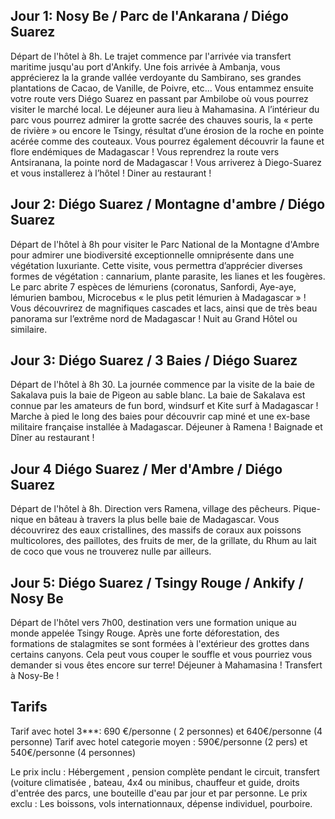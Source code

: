 ## Jour 1: Nosy Be / Parc de l'Ankarana / Diégo Suarez

Départ de l'hôtel à 8h. Le trajet commence par l'arrivée via
transfert maritime jusqu'au port d'Ankify. Une fois arrivée à 
Ambanja, vous apprécierez la  la grande vallée verdoyante du Sambirano, 
ses grandes plantations de Cacao, de Vanille, de Poivre, etc... 
Vous entammez ensuite votre route vers Diégo Suarez en passant par 
Ambilobe où vous pourrez visiter le marché local. Le déjeuner aura lieu
à Mahamasina. A l’intérieur du parc vous pourrez admirer la grotte sacrée 
des chauves souris, la « perte de rivière » ou encore le Tsingy, résultat d’une érosion de la roche en pointe acérée comme des couteaux. Vous pourrez également découvrir la faune et flore endémiques de Madagascar ! Vous reprendrez la route vers Antsiranana, la pointe nord de Madagascar ! Vous arriverez à Diego-Suarez et vous installerez à l’hôtel ! Diner au restaurant !

## Jour 2: Diégo Suarez / Montagne d'ambre / Diégo Suarez
Départ de l'hôtel à 8h pour visiter le Parc National de la
Montagne d'Ambre pour admirer une biodiversité exceptionnelle 
omniprésente dans une végétation luxuriante. Cette visite, 
vous permettra d’apprécier diverses formes de végétation : cannarium,
plante parasite, les lianes et les fougères. Le parc abrite 7 espèces de
 lémuriens (coronatus, Sanfordi, Aye-aye, lémurien bambou, 
 Microcebus « le plus petit lémurien à Madagascar » ! 
 Vous découvrirez de magnifiques cascades et lacs, ainsi que de très beau 
 panorama sur l’extrême nord de Madagascar !
 Nuit au Grand Hôtel ou similaire.

## Jour 3: Diégo Suarez / 3 Baies / Diégo Suarez
Départ de l'hôtel à 8h 30. La journée commence par la
visite de la baie de Sakalava puis la baie de Pigeon au sable
blanc. La baie de Sakalava est connue par les amateurs de fun bord, 
windsurf et Kite surf à Madagascar ! Marche à pied le long des baies
pour découvrir cap miné et une ex-base militaire française installée 
à Madagascar. Déjeuner à Ramena ! Baignade et Dîner au restaurant !

## Jour 4 Diégo Suarez / Mer d'Ambre / Diégo Suarez
Départ de l'hôtel à 8h. Direction vers Ramena, village des pêcheurs.
Pique-nique en bâteau à travers la plus belle baie de Madagascar. Vous
découvrirez des eaux cristallines, des massifs de coraux aux poissons
multicolores, des paillotes, des fruits de mer, de la grillate, du
Rhum au lait de coco que vous ne trouverez nulle par ailleurs.

## Jour 5: Diégo Suarez / Tsingy Rouge / Ankify / Nosy Be 
Départ de l'hôtel vers 7h00, destination vers une formation 
unique au monde appelée Tsingy Rouge.
Après une forte déforestation, des formations de stalagmites se 
sont formées à l'extérieur des grottes dans certains canyons.
Cela peut vous couper le souffle et vous pourriez vous demander 
si vous êtes encore sur terre!
Déjeuner à Mahamasina ! Transfert à Nosy-Be !

## Tarifs
Tarif avec hotel 3***: 690 €/personne ( 2 personnes) et 640€/personne (4 personne)
Tarif avec hotel categorie moyen : 590€/personne (2 pers) et 540€/personne (4 personnes)

Le prix inclu : Hébergement , pension complète pendant le circuit, transfert (voiture climatisée , bateau, 4x4 ou minibus, chauffeur et guide, droits d'entrée des parcs, une bouteille d'eau par jour et par personne.
Le prix exclu : Les boissons, vols internationnaux, dépense individuel, pourboire.